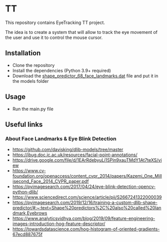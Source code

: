 # TT

This repository contains EyeTracking TT project.

The idea is to create a system that will allow to track the eye movement of the user and use it to control the mouse cursor.

## Installation

- Clone the repository
- Install the dependencies (Python 3.9+ required)
- Download the [shape_predictor_68_face_landmarks.dat](http://dlib.net/files/shape_predictor_68_face_landmarks.dat.bz2 "shape_predictor_68_face_landmarks.dat") file and put it in the models folder

## Usage

- Run the main.py file

## Useful links

### About Face Landmarks & Eye Blink Detection

- https://github.com/davisking/dlib-models/tree/master
- https://ibug.doc.ic.ac.uk/resources/facial-point-annotations/
- https://drive.google.com/file/d/1EArRdebyuLi1SPin9xauTMdY1At7teXS/view
- https://www.cv-foundation.org/openaccess/content_cvpr_2014/papers/Kazemi_One_Millisecond_Face_2014_CVPR_paper.pdf
- https://pyimagesearch.com/2017/04/24/eye-blink-detection-opencv-python-dlib/
- https://www.sciencedirect.com/science/article/pii/S2667241322000039
- https://pyimagesearch.com/2019/12/16/training-a-custom-dlib-shape-predictor/#:~:text=Shape%20predictors%2C%20also%20called%20landmark,Eyebrows
- https://www.analyticsvidhya.com/blog/2019/09/feature-engineering-images-introduction-hog-feature-descriptor/
- https://towardsdatascience.com/hog-histogram-of-oriented-gradients-67ecd887675f